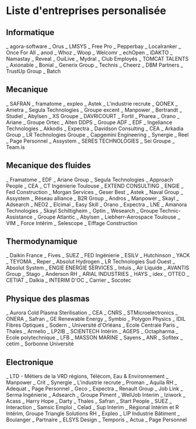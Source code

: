 # Liste d'entreprises personalisée

## Informatique

_ agora-software
_ Orus
_ LMSYS
_ Free Pro
_ Pepperbay
_ Localranker
_ Once For All
_ anod
_ Whoz
_ Woop
_ Welcomr
_ echOpen
_ iDAKTO
_ Namastay
_ Reveal
_ OuiLive
_ Mydral
_ Club Employés
_ TOMCAT TALENTS
_ Axionable
_ Bonial
_ Generix Group
_ Technis
_ Cheerz
_ DBM Partners
_ TrustUp Group
_ Batch

## Mecanique

_ SAFRAN
_ framatome
_ expleo
_ Astek
_ L'industrie recrute
_ QONEX
_ Ametra
_ Segula Technologies
_ Groupe excent
_ Manpower
_ Bertrandt
_ Studiel
_ Abylsen
_ XS Groupe
_ DAVRICOURT
_ Fortil
_ Pharea
_ Orano
_ Ariane
_ Groupe Ortec
_ Alten DDPS
_ Groupe ADF
_ EDF
_ Ingeliance Technologies
_ Akkodis
_ Expectra
_ Davidson Consulting
_ CEA
_ Arkadia Group
_ LR Technologies Groupe
_ Capgemini Engineering
_ Synergie
_ Reel
_ Page Personnel
_ Assystem
_ SERES TECHNOLOGIES
_ Sei Groupe
_ Team.is

## Mecanique des fluides

_ Framatome
_ EDF
_ Ariane Group
_ Segula Technologies
_ Approach People
_ CEA
_ CT Ingénierie Toulouse
_ EXTEND CONSULTING
_ ENGIE
_ Fed Construction
_ Morgan Services
_ Geser Best
_ Astek
_ Naval Group
_ Assystem
_ Réseau alliance
_ B2R Group
_ Andros
_ Manpower
_ Skayl
_ Adsearch
_ NEO2
_ Elcimaï
_ Easy Skill
_ Orano
_ Expectra
_ LNE
_ Amanora Technologies
_ Skayl Schiltigheim
_ Optin
_ Wesearch
_ Groupe Technic-Assistance
_ Groupe Atlantic
_ Abylsen
_ Liebherr-Aerospace Toulouse
_ VIM
_ Force Intérim
_ Selescope
_ Eiffage Construction

## Thermodynamique

_ Daikin France
_ Fives
_ SUEZ
_ FED Ingénierie
_ ESILV
_ Hutchinson
_ YACK
_ TEYOMA
_ Reper
_ Absolut Hydrogen
_ LR Technologies Sud Ouest
_ Absolut System
_ ENGIE ENERGIE SERVICES
_ Intuis
_ Air Liquide
_ AVANTIS Group
_ Stago
_ Anderson RH
_ ARIAL INDUSTRIES
_ HAYS
_ idex
_ OTTEO
_ CETIAT
_ Dalkia
_ INTERIM D'OC
_ Carrier
_ Socotec

## Physique des plasmas

_ Aurora Cold Plasma Sterilisation
_ CEA
_ CNRS
_ STMicroelectronics
_ ONERA
_ Safran
_ GE Renewable Energy
_ Symbio
_ Polygon Physics
_ IDIL Fibres Optiques
_ Sodern
_ Université d'Orléans
_ Ecole Centrale Paris
_ Thales
_ Armelio
_ LP2IB
_ SCIENTECH Intérim
_ AGEPS
_ Octapharma
_ Ecole polytechnique
_ LFB
_ MASSON MARINE
_ Sayens
_ ANR
_ Sofitex
_ cetim
_ Sorbonne Université

## Electronique

_ LTD - Métiers de la VRD régions, Télécom, Eau & Environnement
_ Manpower
_ Crit
_ Synergie
_ L'industrie recrute
_ Proman
_ Aquila RH
_ Adequat
_ Page Personnel
_ Geco
_ Expectra
_ Renault Group
_ Job Link
_ Serma Ingénierie
_ Adsearch
_ Groupe Piment
_ WellJob Interim
_ Iziwork
_ Acass
_ Harry Hope
_ Darty
_ Thales
_ Safran
_ Start People
_ SUEZ
_ Interaction
_ Samsic Emploi
_ Celad
_ Sup Interim
_ Régional Intérim et R Intérim, Groupe Triangle Solutions RH
_ Expleo
_ LIP Industrie Bâtiment
_ Boulanger
_ Partnaire
_ ELSYS Design
_ Temporis
_ Actua
_ Page Personnel